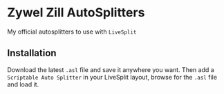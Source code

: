 # Zywel Zill AutoSplitters

My official autosplitters to use with `LiveSplit`

## Installation

Download the latest `.asl` file and save it anywhere you want. Then add a `Scriptable Auto Splitter` in your LiveSplit layout, browse for the `.asl` file and load it.
